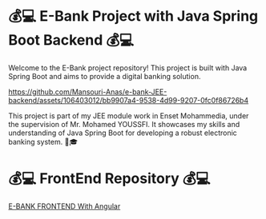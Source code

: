  # 💰💻 E-Bank Project with Java Spring Boot Backend 💰💻

Welcome to the E-Bank project repository! This project is built with Java Spring Boot and aims to provide a digital banking solution. 


https://github.com/Mansouri-Anas/e-bank-JEE-backend/assets/106403012/bb9907a4-9538-4d99-9207-0fc0f86726b4


This project is part of my JEE module work in Enset Mohammedia, under the supervision of Mr. Mohamed YOUSSFI. It showcases my skills and understanding of Java Spring Boot for developing a robust electronic banking system. 💼🎓

 # 💰💻 FrontEnd Repository 💰💻
 [E-BANK FRONTEND With Angular ](https://github.com/Mansouri-Anas/e-bank-JEE-frontend)


